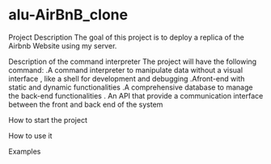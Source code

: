 # alu-AirBnB_clone

Project Description
The goal of this project is to deploy a replica of the Airbnb Website using  my server.

Description of the command interpreter
The project will have the following  command:
.A command interpreter to manipulate data without a visual interface , like a shell for development and debugging
.Afront-end with static and dynamic functionalities
.A comprehensive database to manage the back-end functionalities
. An API that provide  a communication interface between the front and back end of the system

How to start the project

How to use it


Examples
